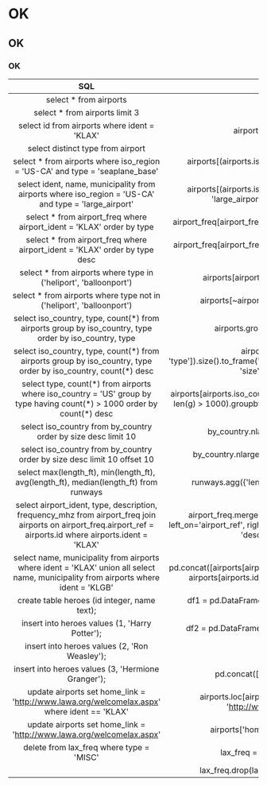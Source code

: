 # OK
## OK
### OK

|                                                                     SQL                                                                     |                                                                   Pandas                                                                   |
|:-------------------------------------------------------------------------------------------------------------------------------------------:|:------------------------------------------------------------------------------------------------------------------------------------------:|
| select * from airports                       | airports                              |
| select * from airports limit 3               | airports.head(3)                      |
| select id from airports where ident = 'KLAX' | airports[airports.ident == 'KLAX'].id |
| select distinct type from airport            | airports.type.unique()                |
| select * from airports where iso_region = 'US-CA' and type = 'seaplane_base'                         | airports[(airports.iso_region == 'US-CA') & (airports.type == 'seaplane_base')]                                    |
| select ident, name, municipality from airports where iso_region = 'US-CA' and type = 'large_airport' | airports[(airports.iso_region == 'US-CA') & (airports.type == 'large_airport')][['ident', 'name', 'municipality']] |
| select * from airport_freq where airport_ident = 'KLAX' order by type      | airport_freq[airport_freq.airport_ident == 'KLAX'].sort_values('type')                  |
| select * from airport_freq where airport_ident = 'KLAX' order by type desc | airport_freq[airport_freq.airport_ident == 'KLAX'].sort_values('type', ascending=False) |
| select * from airports where type in ('heliport', 'balloonport')     | airports[airports.type.isin(['heliport', 'balloonport'])]  |
| select * from airports where type not in ('heliport', 'balloonport') | airports[~airports.type.isin(['heliport', 'balloonport'])] |
| select iso_country, type, count(&ast;) from airports group by iso_country, type order by iso_country, type              | airports.groupby(['iso_country', 'type']).size()                                                                                              |
| select iso_country, type, count(&ast;) from airports group by iso_country, type order by iso_country, count(&ast;) desc | airports.groupby(['iso_country', 'type']).size().to_frame('size').reset_index().sort_values(['iso_country', 'size'], ascending=[True, False]) |
| select type, count(&ast;) from airports where iso_country = 'US' group by type having count(&ast;) > 1000 order by count(&ast;) desc | airports[airports.iso_country == 'US'].groupby('type').filter(lambda g: len(g) > 1000).groupby('type').size().sort_values(ascending=False) |
| select iso_country from by_country order by size desc limit 10           | by_country.nlargest(10, columns='airport_count')          |
| select iso_country from by_country order by size desc limit 10 offset 10 | by_country.nlargest(20, columns='airport_count').tail(10) |
| select max(length_ft), min(length_ft), avg(length_ft), median(length_ft) from runways | runways.agg({'length_ft': ['min', 'max', 'mean', 'median']}) |
| select airport_ident, type, description, frequency_mhz from airport_freq join airports on airport_freq.airport_ref = airports.id where airports.ident = 'KLAX' | airport_freq.merge(airports[airports.ident == 'KLAX'][['id']], left_on='airport_ref', right_on='id', how='inner')[['airport_ident', 'type', 'description', 'frequency_mhz']] |
| select name, municipality from airports where ident = 'KLAX' union all select name, municipality from airports where ident = 'KLGB' | pd.concat([airports[airports.ident == 'KLAX'][['name', 'municipality']], airports[airports.ident == 'KLGB'][['name', 'municipality']]]) |
| create table heroes (id integer, name text);       | df1 = pd.DataFrame({'id': [1, 2], 'name': ['Harry Potter', 'Ron Weasley']}) |
| insert into heroes values (1, 'Harry Potter');     | df2 = pd.DataFrame({'id': [3], 'name': ['Hermione Granger']})               |
| insert into heroes values (2, 'Ron Weasley');      |                                                                             |
| insert into heroes values (3, 'Hermione Granger'); | pd.concat([df1, df2]).reset_index(drop=True)                                |
| update airports set home_link = 'http://www.lawa.org/welcomelax.aspx' where ident == 'KLAX' | airports.loc[airports['ident'] == 'KLAX', 'home_link'] = 'http://www.lawa.org/welcomelax.aspx' |
| update airports set home_link = 'http://www.lawa.org/welcomelax.aspx' | airports['home_link'] = 'http://www.google.com' |
| delete from lax_freq where type = 'MISC' | lax_freq = lax_freq[lax_freq.type != 'MISC']           |
|                                          | lax_freq.drop(lax_freq[lax_freq.type == 'MISC'].index) |
